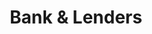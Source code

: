 ---
title: "Bank & Lenders"
summary: "We believe in long term relationships with our clients and empowering the with cutting-edge technology tools and solutions to enable our clients' strategic positioning in the market."
---